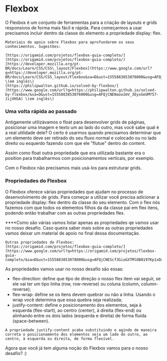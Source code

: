 # Flexbox

O Flexbox é um conjunto de ferramentas para a criação de layouts e grids responsivos de forma mais fácil e rápida. Para começarmos a usar precisamos incluir dentro da classe do elemento a propriedade display: flex.

```
Materiais de apoio sobre Flexbox para aprofundarem os seus conhecimentos. Sugestões:

[https://origamid.com/projetos/flexbox-guia-completo/](https://origamid.com/projetos/flexbox-guia-completo/)
[https://developer.mozilla.org/pt-BR/docs/Learn/CSS/CSS\_layout/Flexbox](https://www.google.com/url?q=https://developer.mozilla.org/pt-BR/docs/Learn/CSS/CSS_layout/Flexbox&sa=D&ust=1555883853076000&usg=AFQjCNHktZTsOcuWG0CYSB9PQakgQRSm8Q) \(em inglês\)
[https://philipwalton.github.io/solved-by-flexbox/](https://www.google.com/url?q=https://philipwalton.github.io/solved-by-flexbox/&sa=D&ust=1555883853076000&usg=AFQjCNENaoo2mV_3EyxGeUMY57-JijXHSA) \(em inglês\)
```

### **Uma volta rápida ao passado**

Antigamente utilizávamos o float para desenvolver grids de páginas, posicionar uma imagem e texto um ao lado do outro, mas você sabe qual é a real utilidade dele? O certo é usarmos quando precisamos determinar que um elemento deve ser retirado do seu fluxo normal e colocado ou no lado direito ou esquerdo fazendo com que ele "flutue" dentro do content.

Assim como float outra propriedade que era utilizada bastante era o position para trabalharmos com posicionamentos verticais, por exemplo.

Com o Flexbox não precisamos mais usá-los para estruturar grids.

### **Propriedades do Flexbox**

O Flexbox oferece várias propriedades que ajudam no processo de desenvolvimento de grids. Para começar a utilizar você precisa adicionar a propriedade display: flex dentro da classe do seu elemento. Com o flex nós fazemos com que todos os elementos filhos da da classe pai em flex itens, podendo então trabalhar com as outras propriedades flex.

\*\*\*\*Como são várias vamos listar apenas as propriedades qe vamos usar no nosso desafio. Caso queira saber mais sobre as outras propriedades vamos deixar um material de apoio no final dessa documentação.

```
Outras propriedades do Flexbox:
[https://origamid.com/projetos/flexbox-guia-completo/](https://www.google.com/url?q=https://origamid.com/projetos/flexbox-guia-completo/&sa=D&ust=1555883853078000&usg=AFQjCNEScf3GioGXTMlOB8197Kp1xDa8bA)
```

As propriedades vamos usar no nosso desafio são essas:

- flex-direction: define que tipo de direção o nosso flex item vai seguir, se ele vai ter um tipo linha \(row, row-reverse\) ou coluna \(column, column-reverse\);
- flex-wrap: define se os itens devem quebrar ou não a linha. Usando o wrap você determina que essa quebra seja realizada;
- justify-content: define o posicionamento dos elementos, seja à esquerda \(flex-start\), ao centro \(center\), à direita \(flex-end\) ou alinhando entre os dois lados \(esquerda e direita\) de forma fluída \(space-between\).

```
A propriedade justify-content acaba substituindo e agindo de maneira correta o posicionamento dos elementos seja um lado do outro, ao centro, à esquerda ou direita, de forma flexível.
```

Agora que você já tem alguma noção do Flexbox vamos para o nosso desafio? :\)
